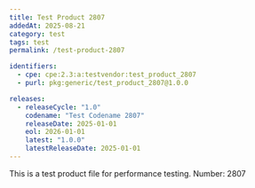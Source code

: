 ```yaml
---
title: Test Product 2807
addedAt: 2025-08-21
category: test
tags: test
permalink: /test-product-2807

identifiers:
  - cpe: cpe:2.3:a:testvendor:test_product_2807
  - purl: pkg:generic/test_product_2807@1.0.0

releases:
  - releaseCycle: "1.0"
    codename: "Test Codename 2807"
    releaseDate: 2025-01-01
    eol: 2026-01-01
    latest: "1.0.0"
    latestReleaseDate: 2025-01-01
---
```


This is a test product file for performance testing. Number: 2807
